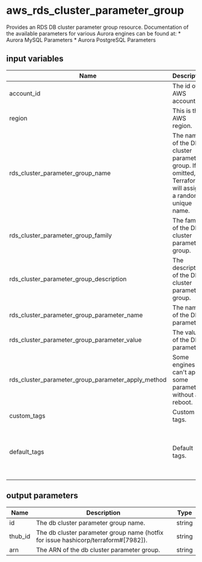 # aws_rds_cluster_parameter_group

Provides an RDS DB cluster parameter group resource. Documentation of the available parameters for various Aurora engines can be found at: * Aurora MySQL Parameters * Aurora PostgreSQL Parameters

## input variables

| Name | Description | Type | Default | Required |
|------|-------------|:----:|:-----:|:-----:|
|account_id|The id of AWS account.|string||Yes|
|region|This is the AWS region.|string|us-east-1|Yes|
|rds_cluster_parameter_group_name|The name of the DB cluster parameter group. If omitted, Terraform will assign a random, unique name.|string|{{ name }}|No|
|rds_cluster_parameter_group_family|The family of the DB cluster parameter group.|string|aurora5.6|No|
|rds_cluster_parameter_group_description|The description of the DB cluster parameter group.|string|Managed by TerraHub|No|
|rds_cluster_parameter_group_parameter_name|The name of the DB parameter.|string|character_set_server|No|
|rds_cluster_parameter_group_parameter_value|The value of the DB parameter.|string|utf8|No|
|rds_cluster_parameter_group_parameter_apply_method|Some engines can't apply some parameters without a reboot.|string|immediate|No|
|custom_tags|Custom tags.|map||No|
|default_tags|Default tags.|map|{"ThubName"= "{{ name }}","ThubCode"= "{{ code }}","ThubEnv"= "default","Description" = "Managed by TerraHub"}|No|

## output parameters

| Name | Description | Type |
|------|-------------|:----:|
|id|The db cluster parameter group name.|string|
|thub_id|The db cluster parameter group name (hotfix for issue hashicorp/terraform#[7982]).|string|
|arn|The ARN of the db cluster parameter group.|string|